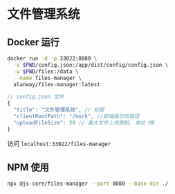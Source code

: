 # 文件管理系统

## Docker 运行

```bash
docker run -d -p 33022:8080 \
  -v $PWD/config.json:/app/dist/config/config.json \
  -v $PWD/files:/data \
  --name files-manager \
  alanway/files-manager:latest
```

```js
// config.json 文件
{
  "title": "文件管理系统", // 标题
  "clientRootPath": "/mock", //前端展示的路径
  "uploadFileSize": 50 // 最大文件上传限制, 单位 MB
}
```

访问 `localhost:33022/files-manager`

## NPM 使用

```bash
npx @js-core/files-manager --port 8080 --base-dir ./
```